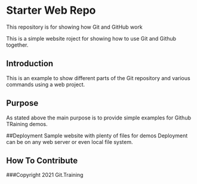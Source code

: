 # Starter Web Repo

This repository is for showing how Git and GitHub work

This is a simple website roject for showing how to use Git and Github together.
## Introduction

This is an example to show different parts of the Git repository and various commands using a web project.

## Purpose

As stated above the main purpose is to provide simple examples for Github TRaining demos.

##Deployment
Sample website with plenty of files for demos
Deployment can be on any web server or even local file system.

## How To Contribute


###Copyright
2021 Git.Training